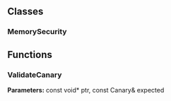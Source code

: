 
## Classes

### MemorySecurity




## Functions

### ValidateCanary



**Parameters:** const void* ptr, const Canary& expected
